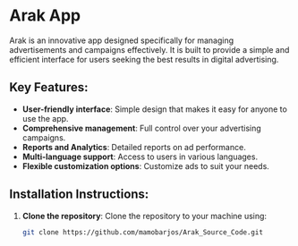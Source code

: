 # Arak App

Arak is an innovative app designed specifically for managing advertisements and campaigns effectively. It is built to provide a simple and efficient interface for users seeking the best results in digital advertising.

## Key Features:
- **User-friendly interface**: Simple design that makes it easy for anyone to use the app.
- **Comprehensive management**: Full control over your advertising campaigns.
- **Reports and Analytics**: Detailed reports on ad performance.
- **Multi-language support**: Access to users in various languages.
- **Flexible customization options**: Customize ads to suit your needs.

## Installation Instructions:

1. **Clone the repository**:
   Clone the repository to your machine using:
   ```bash
   git clone https://github.com/mamobarjos/Arak_Source_Code.git
